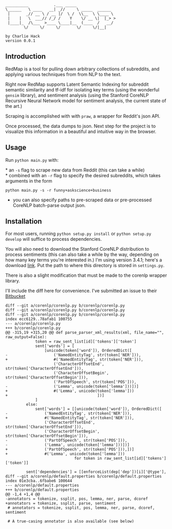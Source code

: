 ```
__________           .___ _____                 
\______   \ ____   __| _//     \ _____  ______  
 |       _// __ \ / __ |/  \ /  \\__  \ \____ \ 
 |    |   \  ___// /_/ /    Y    \/ __ \|  |_> >
 |____|_  /\___  >____ \____|__  (____  /   __/ 
        \/     \/     \/       \/     \/|__|    

by Charlie Hack
version 0.0.1 
```


Introduction
------------
RedMap is a tool for pulling down arbitrary collections of subreddits, and
applying various techniques from from NLP to the text.

Right now RedMap supports Latent Semantic Indexing for subreddit semantic similarity
and tf-idf for isolating key terms (using the wonderful `gensim` library), and sentiment 
analysis (using the Stanford CoreNLP Recursive Neural Network model for sentiment analysis, 
the current state of the art.)

Scraping is accomplished with with `praw`, a wrapper for Reddit's json API.

Once processed, the data dumps to json. Next step for the project is to visualize this
information in a beautiful and intuitive way in the browser.


Usage
-----
Run `python main.py` with:  

* an `-s` flag to scrape new data from Reddit (this can take a while)
* combined with an `-r` flag to specify the desired subreddits, which takes arguments in the form  

`python main.py -s -r funny+askscience+business`

* you can also specify paths to pre-scraped data or pre-processed CoreNLP batch-parse output json.


Installation
------------
For most users, running `python setup.py install` or `python setup.py develop` will
suffice to process dependencies.

You will also need to download the Stanford CoreNLP distribution to process sentiments
(this can also take a while by the way, depending on how many key terms you're interested
in.) I'm using version 3.4.1; here's a download [link](http://nlp.stanford.edu/software/stanford-corenlp-full-2014-08-27.zip). Put the path to where this directory is stored in `settings.py`.

There is also a slight modification that must be made to the corenlp wrapper library.

I'll include the diff here for convenience. I've submitted an issue to their [Bitbucket](https://bitbucket.org/torotoki/corenlp-python/issue/15/keyerror-on-namedentitytag-and-lemma-when)

```
diff --git a/corenlp/corenlp.py b/corenlp/corenlp.py
diff --git a/corenlp/corenlp.py b/corenlp/corenlp.py
diff --git a/corenlp/corenlp.py b/corenlp/corenlp.py
index ecc6129..78afab1 100755
--- a/corenlp/corenlp.py
+++ b/corenlp/corenlp.py
@@ -315,19 +315,20 @@ def parse_parser_xml_results(xml, file_name="", raw_output=False):
             token = raw_sent_list[id]['tokens']['token']
             sent['words'] = [
                 [unicode(token['word']), OrderedDict([
-                    ('NamedEntityTag', str(token['NER'])),
+                    #('NamedEntityTag', str(token['NER'])),
                     ('CharacterOffsetEnd', str(token['CharacterOffsetEnd'])),
                     ('CharacterOffsetBegin', str(token['CharacterOffsetBegin'])),
                     ('PartOfSpeech', str(token['POS'])),
-                    ('Lemma', unicode(token['lemma']))])]
+                    #('Lemma', unicode(token['lemma']))
+                                       ])]
             ]
         else:
             sent['words'] = [[unicode(token['word']), OrderedDict([
-                ('NamedEntityTag', str(token['NER'])),
+                #('NamedEntityTag', str(token['NER'])),
                 ('CharacterOffsetEnd', str(token['CharacterOffsetEnd'])),
                 ('CharacterOffsetBegin', str(token['CharacterOffsetBegin'])),
-                ('PartOfSpeech', str(token['POS'])),
-                ('Lemma', unicode(token['lemma']))])]
+                ('PartOfSpeech', str(token['POS'])),])]
+                #('Lemma', unicode(token['lemma']))
                              for token in raw_sent_list[id]['tokens']['token']]
 
         sent['dependencies'] = [[enforceList(dep['dep'])[i]['@type'],
diff --git a/corenlp/default.properties b/corenlp/default.properties
index 01e3cba..6fbabe6 100644
--- a/corenlp/default.properties
+++ b/corenlp/default.properties
@@ -1,4 +1,4 @@
-annotators = tokenize, ssplit, pos, lemma, ner, parse, dcoref
+annotators = tokenize, ssplit, parse, sentiment
 # annotators = tokenize, ssplit, pos, lemma, ner, parse, dcoref, sentiment
 
 # A true-casing annotator is also available (see below)
 ```




